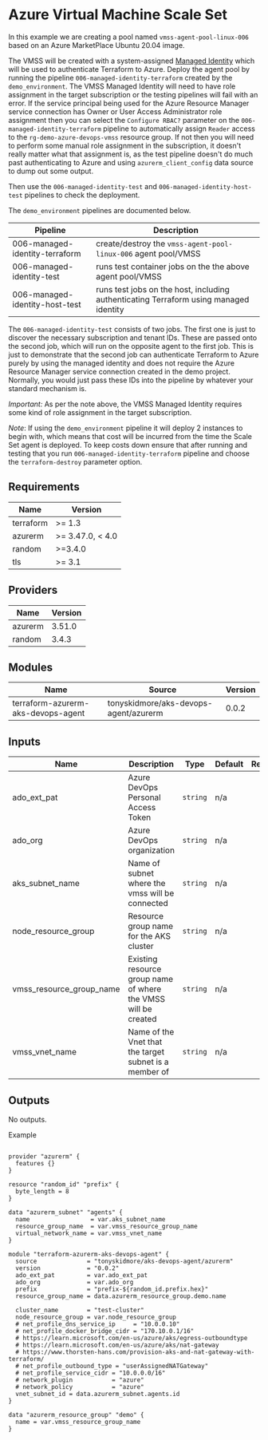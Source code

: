 # Azure Virtual Machine Scale Set

In this example we are creating a pool named `vmss-agent-pool-linux-006` based on an Azure MarketPlace Ubuntu 20.04 image.

The VMSS will be created with a system-assigned
[Managed Identity](https://devblogs.microsoft.com/devops/demystifying-service-principals-managed-identities/)
which will be used to authenticate Terraform to Azure.
Deploy the agent pool by running the pipeline `006-managed-identity-terraform` created by the `demo_environment`.
The VMSS Managed Identity will need to have role assignment in the target subscription or the testing pipelines
will fail with an error.  If the service principal being used for the Azure Resource Manager service connection
has Owner or User Access Administrator role assignment then you can select the `Configure RBAC?` parameter
on the `006-managed-identity-terraform` pipeline to automatically assign `Reader` access to the `rg-demo-azure-devops-vmss`
resource group.  If not then you will need to perform some manual role assignment in the subscription, it doesn't
really matter what that assignment is, as the test pipeline doesn't do much past authenticating to Azure
and using `azurerm_client_config` data source to dump out some output.

Then use the `006-managed-identity-test` and `006-managed-identity-host-test` pipelines to check the deployment.

The `demo_environment` pipelines are documented below.

| Pipeline                        | Description                                                                              |
|---------------------------------|------------------------------------------------------------------------------------------|
| 006-managed-identity-terraform  | create/destroy the `vmss-agent-pool-linux-006` agent pool/VMSS                           |
| 006-managed-identity-test       | runs test container jobs on the the above agent pool/VMSS                                |
| 006-managed-identity-host-test  | runs test jobs on the host, including authenticating Terraform using managed identity    |

The `006-managed-identity-test` consists of two jobs. The first one is just to discover the necessary subscription and tenant IDs.
These are passed onto the second job, which will run on the opposite agent to the first job.
This is just to demonstrate that the second job can authenticate Terraform to Azure purely by using the managed identity and does not
require the Azure Resource Manager service connection created in the demo project.
Normally, you would just pass these IDs into the pipeline by whatever your standard mechanism is.

_Important:_  As per the note above, the VMSS Managed Identity requires some kind of role assignment in the target subscription.

_Note_:
If using the `demo_environment` pipeline it will deploy 2 instances to begin with, which means that cost will be incurred from the time the Scale Set agent is deployed.
To keep costs down ensure that after running and testing that you run `006-managed-identity-terraform` pipeline and choose the `terraform-destroy` parameter option.


<!-- BEGIN_TF_DOCS -->

## Requirements

| Name | Version |
|------|---------|
| terraform | >= 1.3 |
| azurerm | >= 3.47.0, < 4.0 |
| random | >=3.4.0 |
| tls | >= 3.1 |
## Providers

| Name | Version |
|------|---------|
| azurerm | 3.51.0 |
| random | 3.4.3 |
## Modules

| Name | Source | Version |
|------|--------|---------|
| terraform-azurerm-aks-devops-agent | tonyskidmore/aks-devops-agent/azurerm | 0.0.2 |
## Inputs

| Name | Description | Type | Default | Required |
|------|-------------|------|---------|:--------:|
| ado\_ext\_pat | Azure DevOps Personal Access Token | `string` | n/a | yes |
| ado\_org | Azure DevOps organization | `string` | n/a | yes |
| aks\_subnet\_name | Name of subnet where the vmss will be connected | `string` | n/a | yes |
| node\_resource\_group | Resource group name for the AKS cluster | `string` | n/a | yes |
| vmss\_resource\_group\_name | Existing resource group name of where the VMSS will be created | `string` | n/a | yes |
| vmss\_vnet\_name | Name of the Vnet that the target subnet is a member of | `string` | n/a | yes |
## Outputs

No outputs.

Example

```hcl

provider "azurerm" {
  features {}
}

resource "random_id" "prefix" {
  byte_length = 8
}

data "azurerm_subnet" "agents" {
  name                 = var.aks_subnet_name
  resource_group_name  = var.vmss_resource_group_name
  virtual_network_name = var.vmss_vnet_name
}

module "terraform-azurerm-aks-devops-agent" {
  source              = "tonyskidmore/aks-devops-agent/azurerm"
  version             = "0.0.2"
  ado_ext_pat         = var.ado_ext_pat
  ado_org             = var.ado_org
  prefix              = "prefix-${random_id.prefix.hex}"
  resource_group_name = data.azurerm_resource_group.demo.name

  cluster_name        = "test-cluster"
  node_resource_group = var.node_resource_group
  # net_profile_dns_service_ip     = "10.0.0.10"
  # net_profile_docker_bridge_cidr = "170.10.0.1/16"
  # https://learn.microsoft.com/en-us/azure/aks/egress-outboundtype
  # https://learn.microsoft.com/en-us/azure/aks/nat-gateway
  # https://www.thorsten-hans.com/provision-aks-and-nat-gateway-with-terraform/
  # net_profile_outbound_type = "userAssignedNATGateway"
  # net_profile_service_cidr = "10.0.0.0/16"
  # network_plugin           = "azure"
  # network_policy           = "azure"
  vnet_subnet_id = data.azurerm_subnet.agents.id
}

data "azurerm_resource_group" "demo" {
  name = var.vmss_resource_group_name
}
```
<!-- END_TF_DOCS -->
